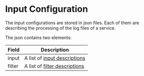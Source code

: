 <!--
{% comment %}
Licensed to the Apache Software Foundation (ASF) under one or more
contributor license agreements.  See the NOTICE file distributed with
this work for additional information regarding copyright ownership.
The ASF licenses this file to you under the Apache License, Version 2.0
(the "License"); you may not use this file except in compliance with
the License.  You may obtain a copy of the License at

http://www.apache.org/licenses/LICENSE-2.0

Unless required by applicable law or agreed to in writing, software
distributed under the License is distributed on an "AS IS" BASIS,
WITHOUT WARRANTIES OR CONDITIONS OF ANY KIND, either express or implied.
See the License for the specific language governing permissions and
limitations under the License.
{% endcomment %}
-->

# Input Configuration

The input configurations are stored in json files. Each of them are describing the processing of the log files of a service.

The json contains two elements:

| Field  | Description                                |
|--------|--------------------------------------------|
| input  | A list of [input descriptions](input.md)   |
| filter | A list of [filter descriptions](filter.md) |